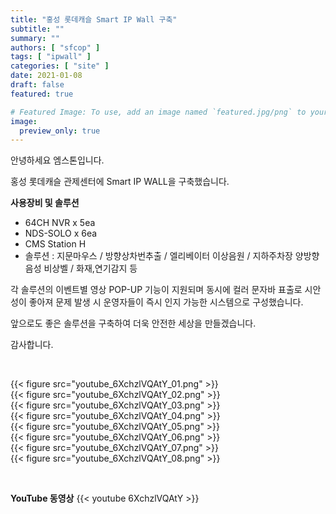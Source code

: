 ```yaml
---
title: "홍성 롯데캐슬 Smart IP Wall 구축"
subtitle: ""
summary: ""
authors: [ "sfcop" ]
tags: [ "ipwall" ]
categories: [ "site" ]
date: 2021-01-08
draft: false
featured: true

# Featured Image: To use, add an image named `featured.jpg/png` to your page's folder.
image:
  preview_only: true
---
```


안녕하세요 엠스톤입니다.

홍성 롯데캐슬 관제센터에 Smart IP WALL을 구축했습니다.


**사용장비 및 솔루션**

- 64CH NVR x 5ea
- NDS-SOLO x 6ea
- CMS Station H
- 솔루션 : 지문마우스 / 방향상차번추출 / 엘리베이터 이상음원 / 지하주차장 양방향 음성 비상벨 / 화재,연기감지 등


각 솔루션의 이벤트별 영상 POP-UP 기능이 지원되며 동시에 컬러 문자바 표출로 시안성이 좋아져 문제 발생 시 운영자들이 즉시 인지 가능한 시스템으로 구성했습니다.

앞으로도 좋은 솔루션을 구축하여 더욱 안전한 세상을 만들겠습니다.

감사합니다.

&nbsp;

<div class="container"><div class="row no-gutters">
<div class="col-sm-6">{{< figure src="youtube_6XchzlVQAtY_01.png" >}}</div>
<div class="col-sm-6">{{< figure src="youtube_6XchzlVQAtY_02.png" >}}</div>
<div class="col-sm-6">{{< figure src="youtube_6XchzlVQAtY_03.png" >}}</div>
<div class="col-sm-6">{{< figure src="youtube_6XchzlVQAtY_04.png" >}}</div>
<div class="col-sm-6">{{< figure src="youtube_6XchzlVQAtY_05.png" >}}</div>
<div class="col-sm-6">{{< figure src="youtube_6XchzlVQAtY_06.png" >}}</div>
<div class="col-sm-6">{{< figure src="youtube_6XchzlVQAtY_07.png" >}}</div>
<div class="col-sm-6">{{< figure src="youtube_6XchzlVQAtY_08.png" >}}</div>
</div></div>

&nbsp;

**YouTube 동영상**
{{< youtube 6XchzlVQAtY >}}
